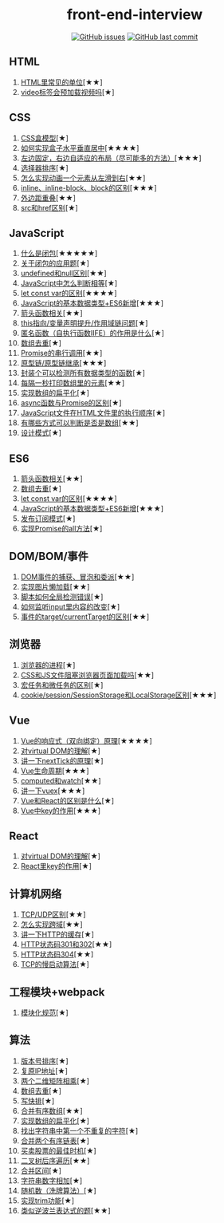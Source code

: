 <h1 align="center">front-end-interview</h1>

<div align="center">
<a href="https://github.com/Liqiuyue9597/front-end-interview/issues"><img alt="GitHub issues" src="https://img.shields.io/github/issues-raw/Liqiuyue9597/front-end-interview?style=for-the-badge"></img></a>
<a href="https://github.com/Liqiuyue9597/front-end-interview"><img alt="GitHub last commit" src="https://img.shields.io/github/last-commit/Liqiuyue9597/front-end-interview?style=for-the-badge"></img></a>
</div>


## HTML
1. [HTML里常见的单位](https://github.com/Liqiuyue9597/front-end-interview/issues/20)[★★]
1. [video标签会预加载视频吗](https://github.com/Liqiuyue9597/front-end-interview/issues/21)[★]

## CSS
1. [CSS盒模型](https://github.com/Liqiuyue9597/front-end-interview/issues/10)[★]
1. [如何实现盒子水平垂直居中](https://github.com/Liqiuyue9597/front-end-interview/issues/8)[★★★★]
1. [左边固定，右边自适应的布局（尽可能多的方法）](https://github.com/Liqiuyue9597/front-end-interview/issues/5)[★★★]
1. [选择器排序](https://github.com/Liqiuyue9597/front-end-interview/issues/32)[★]
1. [怎么实现动画一个元素从左滑到右](https://github.com/Liqiuyue9597/front-end-interview/issues/35)[★★]
1. [inline、inline-block、block的区别](https://github.com/Liqiuyue9597/front-end-interview/issues/42)[★★★]
1. [外边距重叠](https://github.com/Liqiuyue9597/front-end-interview/issues/54)[★★]
1. [src和href区别](https://github.com/Liqiuyue9597/front-end-interview/issues/69)[★]

## JavaScript
1. [什么是闭包](https://github.com/Liqiuyue9597/front-end-interview/issues/18)[★★★★★]
1. [关于闭包的应用题](https://github.com/Liqiuyue9597/front-end-interview/issues/25)[★]
1. [undefined和null区别](https://github.com/Liqiuyue9597/front-end-interview/issues/17)[★★]
1. [JavaScript中怎么判断相等](https://github.com/Liqiuyue9597/front-end-interview/issues/16)[★]
1. [let const var的区别](https://github.com/Liqiuyue9597/front-end-interview/issues/15)[★★★★]
1. [JavaScript的基本数据类型+ES6新增](https://github.com/Liqiuyue9597/front-end-interview/issues/14)[★★★]
1. [箭头函数相关](https://github.com/Liqiuyue9597/front-end-interview/issues/7)[★★]
1. [this指向/变量声明提升/作用域链问题](https://github.com/Liqiuyue9597/front-end-interview/issues/2)[★]
1. [匿名函数（自执行函数IIFE）的作用是什么](https://github.com/Liqiuyue9597/front-end-interview/issues/24)[★]
1. [数组去重](https://github.com/Liqiuyue9597/front-end-interview/issues/26)[★]
1. [Promise的串行调用](https://github.com/Liqiuyue9597/front-end-interview/issues/38)[★★]
1. [原型链/原型链继承](https://github.com/Liqiuyue9597/front-end-interview/issues/44)[★★★]
1. [封装个可以检测所有数据类型的函数](https://github.com/Liqiuyue9597/front-end-interview/issues/43)[★]
1. [每隔一秒打印数组里的元素](https://github.com/Liqiuyue9597/front-end-interview/issues/41)[★★]
1. [实现数组的扁平化](https://github.com/Liqiuyue9597/front-end-interview/issues/40)[★]
1. [async函数与Promise的区别](https://github.com/Liqiuyue9597/front-end-interview/issues/39)[★]
1. [JavaScript文件在HTML文件里的执行顺序](https://github.com/Liqiuyue9597/front-end-interview/issues/45)[★]
1. [有哪些方式可以判断是否是数组](https://github.com/Liqiuyue9597/front-end-interview/issues/53)[★★]
1. [设计模式](https://github.com/Liqiuyue9597/front-end-interview/issues/61)[★]

## ES6
1. [箭头函数相关](https://github.com/Liqiuyue9597/front-end-interview/issues/7)[★★]
1. [数组去重](https://github.com/Liqiuyue9597/front-end-interview/issues/26)[★]
1. [let const var的区别](https://github.com/Liqiuyue9597/front-end-interview/issues/15)[★★★★]
1. [JavaScript的基本数据类型+ES6新增](https://github.com/Liqiuyue9597/front-end-interview/issues/14)[★★★]
1. [发布订阅模式](https://github.com/Liqiuyue9597/front-end-interview/issues/66)[★]
1. [实现Promise的all方法](https://github.com/Liqiuyue9597/front-end-interview/issues/68)[★]

## DOM/BOM/事件
1. [DOM事件的捕获、冒泡和委派](https://github.com/Liqiuyue9597/front-end-interview/issues/33)[★★]
1. [实现图片懒加载](https://github.com/Liqiuyue9597/front-end-interview/issues/29)[★★]
1. [脚本如何全局检测错误](https://github.com/Liqiuyue9597/front-end-interview/issues/34)[★]
1. [如何监听input里内容的改变](https://github.com/Liqiuyue9597/front-end-interview/issues/57)[★]
1. [事件的target/currentTarget的区别](https://github.com/Liqiuyue9597/front-end-interview/issues/71)[★★]

## 浏览器
1. [浏览器的进程](https://github.com/Liqiuyue9597/front-end-interview/issues/47)[★]
1. [CSS和JS文件阻塞浏览器页面加载吗](https://github.com/Liqiuyue9597/front-end-interview/issues/46)[★★]
1. [宏任务和微任务的区别](https://github.com/Liqiuyue9597/front-end-interview/issues/48)[★]
1. [cookie/session/SessionStorage和LocalStorage区别](https://github.com/Liqiuyue9597/front-end-interview/issues/56)[★★★]

## Vue
1. [Vue的响应式（双向绑定）原理](https://github.com/Liqiuyue9597/front-end-interview/issues/13)[★★★★]
1. [对virtual DOM的理解](https://github.com/Liqiuyue9597/front-end-interview/issues/12)[★]
1. [讲一下nextTick的原理](https://github.com/Liqiuyue9597/front-end-interview/issues/58)[★]
1. [Vue生命周期](https://github.com/Liqiuyue9597/front-end-interview/issues/59)[★★★]
1. [computed和watch](https://github.com/Liqiuyue9597/front-end-interview/issues/60)[★★]
1. [讲一下vuex](https://github.com/Liqiuyue9597/front-end-interview/issues/62)[★★★]
1. [Vue和React的区别是什么](https://github.com/Liqiuyue9597/front-end-interview/issues/67)[★]
1. [Vue中key的作用](https://github.com/Liqiuyue9597/front-end-interview/issues/74)[★★★]

## React
1. [对virtual DOM的理解](https://github.com/Liqiuyue9597/front-end-interview/issues/12)[★]
1. [React里key的作用](https://github.com/Liqiuyue9597/front-end-interview/issues/23)[★]

## 计算机网络
1. [TCP/UDP区别](https://github.com/Liqiuyue9597/front-end-interview/issues/11)[★★]
1. [怎么实现跨域](https://github.com/Liqiuyue9597/front-end-interview/issues/9)[★★]
1. [讲一下HTTP的缓存](https://github.com/Liqiuyue9597/front-end-interview/issues/22)[★]
1. [HTTP状态码301和302](https://github.com/Liqiuyue9597/front-end-interview/issues/31)[★★]
1. [HTTP状态码304](https://github.com/Liqiuyue9597/front-end-interview/issues/36)[★★]
1. [TCP的慢启动算法](https://github.com/Liqiuyue9597/front-end-interview/issues/37)[★]

## 工程模块+webpack
1. [模块化规范](https://github.com/Liqiuyue9597/front-end-interview/issues/51)[★]

## 算法
1. [版本号排序](https://github.com/Liqiuyue9597/front-end-interview/issues/4)[★]
1. [复原IP地址](https://github.com/Liqiuyue9597/front-end-interview/issues/6)[★]
1. [两个二维矩阵相乘](https://github.com/Liqiuyue9597/front-end-interview/issues/19)[★]
1. [数组去重](https://github.com/Liqiuyue9597/front-end-interview/issues/26)[★]
1. [写快排](https://github.com/Liqiuyue9597/front-end-interview/issues/28)[★]
1. [合并有序数组](https://github.com/Liqiuyue9597/front-end-interview/issues/27)[★★]
1. [实现数组的扁平化](https://github.com/Liqiuyue9597/front-end-interview/issues/40)[★]
1. [找出字符串中第一个不重复的字符](https://github.com/Liqiuyue9597/front-end-interview/issues/49)[★]
1. [合并两个有序链表](https://github.com/Liqiuyue9597/front-end-interview/issues/50)[★]
1. [买卖股票的最佳时机](https://github.com/Liqiuyue9597/front-end-interview/issues/52)[★]
1. [二叉树后序遍历](https://github.com/Liqiuyue9597/front-end-interview/issues/63)[★★]
1. [合并区间](https://github.com/Liqiuyue9597/front-end-interview/issues/64)[★]
1. [字符串数字相加](https://github.com/Liqiuyue9597/front-end-interview/issues/65)[★]
1. [随机数（洗牌算法）](https://github.com/Liqiuyue9597/front-end-interview/issues/70)[★]
1. [实现trim功能](https://github.com/Liqiuyue9597/front-end-interview/issues/72)[★]
1. [类似逆波兰表达式的题](https://github.com/Liqiuyue9597/front-end-interview/issues/73)[★★]